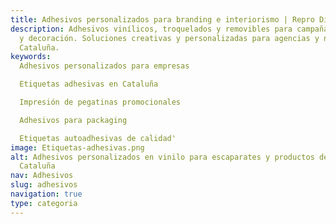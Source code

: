 ```yaml
---
title: Adhesivos personalizados para branding e interiorismo | Repro Disseny
description: Adhesivos vinílicos, troquelados y removibles para campañas, productos
  y decoración. Soluciones creativas y personalizadas para agencias y negocios en
  Cataluña.
keywords:
  Adhesivos personalizados para empresas​

  Etiquetas adhesivas en Cataluña​

  Impresión de pegatinas promocionales​

  Adhesivos para packaging​

  Etiquetas autoadhesivas de calidad'
image: Etiquetas-adhesivas.png
alt: Adhesivos personalizados en vinilo para escaparates y productos de empresas en
  Cataluña
nav: Adhesivos
slug: adhesivos
navigation: true
type: categoria
---
```

